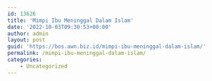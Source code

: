 ```yaml
---
id: 13626
title: 'Mimpi Ibu Meninggal Dalam Islam'
date: '2022-10-03T09:30:53+00:00'
author: admin
layout: post
guid: 'https://bos.awn.biz.id/mimpi-ibu-meninggal-dalam-islam/'
permalink: /mimpi-ibu-meninggal-dalam-islam/
categories:
    - Uncategorized
---
```


